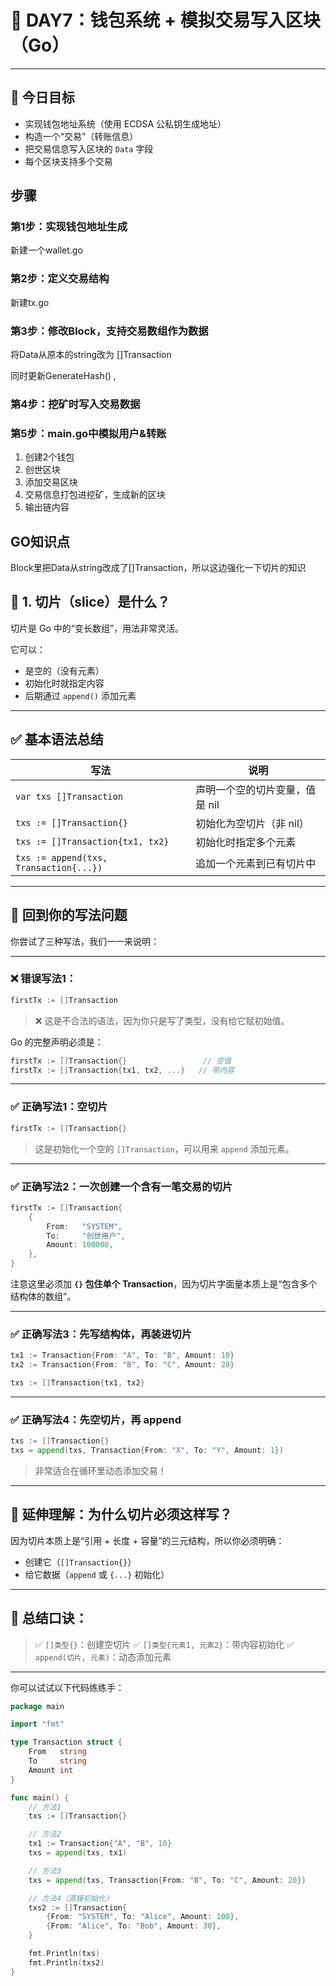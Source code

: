 # 📅 DAY7：钱包系统 + 模拟交易写入区块（Go）

---

## 🎯 今日目标

* 实现钱包地址系统（使用 ECDSA 公私钥生成地址）
* 构造一个“交易”（转账信息）
* 把交易信息写入区块的 `Data` 字段
* 每个区块支持多个交易

## 步骤

### 第1步：实现钱包地址生成
新建一个wallet.go 

### 第2步：定义交易结构
新建tx.go

### 第3步：修改Block，支持交易数组作为数据
将Data从原本的string改为 []Transaction

同时更新GenerateHash() ,

### 第4步：挖矿时写入交易数据


### 第5步：main.go中模拟用户&转账
1. 创建2个钱包
2. 创世区块
3. 添加交易区块
4. 交易信息打包进挖矿，生成新的区块
5. 输出链内容


## GO知识点
Block里把Data从string改成了[]Transaction，所以这边强化一下切片的知识

## 🧠 1. 切片（slice）是什么？

切片是 Go 中的“变长数组”，用法非常灵活。

它可以：

* 是空的（没有元素）
* 初始化时就指定内容
* 后期通过 `append()` 添加元素

---

## ✅ 基本语法总结

| 写法                                     | 说明                |
| -------------------------------------- | ----------------- |
| `var txs []Transaction`                | 声明一个空的切片变量，值是 nil |
| `txs := []Transaction{}`               | 初始化为空切片（非 nil）    |
| `txs := []Transaction{tx1, tx2}`       | 初始化时指定多个元素        |
| `txs := append(txs, Transaction{...})` | 追加一个元素到已有切片中      |

---

## 🧪 回到你的写法问题

你尝试了三种写法，我们一一来说明：

---

### ❌ 错误写法1：

```go
firstTx := []Transaction
```

> ❌ 这是不合法的语法，因为你只是写了类型，没有给它赋初始值。

Go 的完整声明必须是：

```go
firstTx := []Transaction{}                 // 空值
firstTx := []Transaction{tx1, tx2, ...}   // 带内容
```

---

### ✅ 正确写法1：空切片

```go
firstTx := []Transaction{}
```

> 这是初始化一个空的 `[]Transaction`，可以用来 `append` 添加元素。

---

### ✅ 正确写法2：一次创建一个含有一笔交易的切片

```go
firstTx := []Transaction{
    {
        From:   "SYSTEM",
        To:     "创世用户",
        Amount: 100000,
    },
}
```

注意这里必须加 **`{}` 包住单个 Transaction**，因为切片字面量本质上是“包含多个结构体的数组”。

---

### ✅ 正确写法3：先写结构体，再装进切片

```go
tx1 := Transaction{From: "A", To: "B", Amount: 10}
tx2 := Transaction{From: "B", To: "C", Amount: 20}

txs := []Transaction{tx1, tx2}
```

---

### ✅ 正确写法4：先空切片，再 append

```go
txs := []Transaction{}
txs = append(txs, Transaction{From: "X", To: "Y", Amount: 1})
```

> 非常适合在循环里动态添加交易！

---

## 🧠 延伸理解：为什么切片必须这样写？

因为切片本质上是“引用 + 长度 + 容量”的三元结构，所以你必须明确：

* 创建它（`[]Transaction{}`）
* 给它数据（`append` 或 `{...}` 初始化）

---

## 📝 总结口诀：

> ✅ `[]类型{}`：创建空切片
> ✅ `[]类型{元素1, 元素2}`：带内容初始化
> ✅ `append(切片, 元素)`：动态添加元素

---

你可以试试以下代码练练手：

```go
package main

import "fmt"

type Transaction struct {
	From   string
	To     string
	Amount int
}

func main() {
	// 方法1
	txs := []Transaction{}

	// 方法2
	tx1 := Transaction{"A", "B", 10}
	txs = append(txs, tx1)

	// 方法3
	txs = append(txs, Transaction{From: "B", To: "C", Amount: 20})

	// 方法4（直接初始化）
	txs2 := []Transaction{
		{From: "SYSTEM", To: "Alice", Amount: 100},
		{From: "Alice", To: "Bob", Amount: 30},
	}

	fmt.Println(txs)
	fmt.Println(txs2)
}
```
